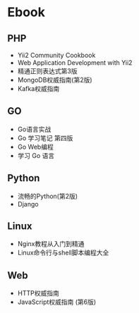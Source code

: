# Ebook
## PHP
- Yii2 Community Cookbook
- Web Application Development with Yii2
- 精通正则表达式第3版
- MongoDB权威指南(第2版)
- Kafka权威指南

## GO
- Go语言实战
- Go 学习笔记 第四版
- Go Web编程
- 学习 Go 语言

## Python
- 流畅的Python(第2版)
- Django

## Linux
- Nginx教程从入门到精通
- Linux命令行与shell脚本编程大全

## Web
- HTTP权威指南
- JavaScript权威指南 (第6版)
